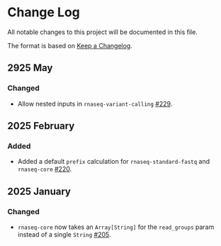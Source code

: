 # Change Log

All notable changes to this project will be documented in this file.
 
The format is based on [Keep a Changelog](http://keepachangelog.com/).

## 2925 May

### Changed

- Allow nested inputs in `rnaseq-variant-calling` [#229](https://github.com/stjudecloud/workflows/pull/229).

## 2025 February

### Added

- Added a default `prefix` calculation for `rnaseq-standard-fastq` and `rnaseq-core` [#220](https://github.com/stjudecloud/workflows/pull/220).
 
## 2025 January

### Changed

- `rnaseq-core` now takes an `Array[String]` for the `read_groups` param instead of a single `String` [#205](https://github.com/stjudecloud/workflows/pull/205).
